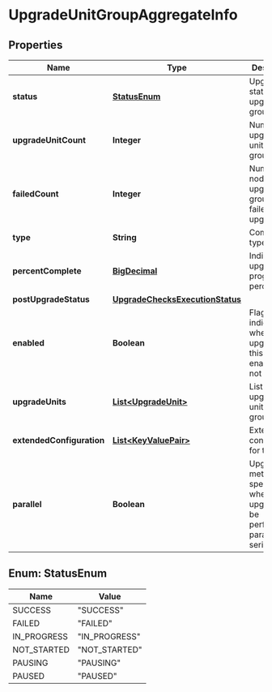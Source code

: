 # UpgradeUnitGroupAggregateInfo

## Properties
Name | Type | Description | Notes
------------ | ------------- | ------------- | -------------
**status** | [**StatusEnum**](#StatusEnum) | Upgrade status of upgrade unit group |  [optional]
**upgradeUnitCount** | **Integer** | Number of upgrade units in the group |  [optional]
**failedCount** | **Integer** | Number of nodes in the upgrade unit group that failed upgrade |  [optional]
**type** | **String** | Component type | 
**percentComplete** | [**BigDecimal**](BigDecimal.md) | Indicator of upgrade progress in percentage |  [optional]
**postUpgradeStatus** | [**UpgradeChecksExecutionStatus**](UpgradeChecksExecutionStatus.md) |  |  [optional]
**enabled** | **Boolean** | Flag to indicate whether upgrade of this group is enabled or not |  [optional]
**upgradeUnits** | [**List&lt;UpgradeUnit&gt;**](UpgradeUnit.md) | List of upgrade units in the group |  [optional]
**extendedConfiguration** | [**List&lt;KeyValuePair&gt;**](KeyValuePair.md) | Extended configuration for the group |  [optional]
**parallel** | **Boolean** | Upgrade method to specify whether the upgrade is to be performed in parallel or serially |  [optional]

<a name="StatusEnum"></a>
## Enum: StatusEnum
Name | Value
---- | -----
SUCCESS | &quot;SUCCESS&quot;
FAILED | &quot;FAILED&quot;
IN_PROGRESS | &quot;IN_PROGRESS&quot;
NOT_STARTED | &quot;NOT_STARTED&quot;
PAUSING | &quot;PAUSING&quot;
PAUSED | &quot;PAUSED&quot;
